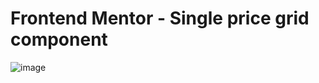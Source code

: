 # Frontend Mentor - Single price grid component


![image](https://user-images.githubusercontent.com/28530340/144293535-a3b36330-1c6a-403c-9767-34e747004b72.png)

